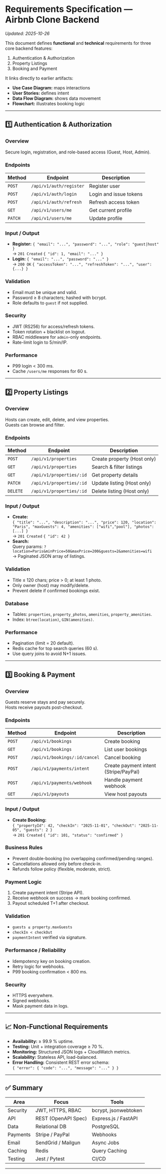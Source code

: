 # Requirements Specification — Airbnb Clone Backend
_Updated: 2025-10-26_

This document defines **functional** and **technical** requirements for three core backend features:
1. Authentication & Authorization  
2. Property Listings  
3. Booking and Payment

It links directly to earlier artifacts:
- **Use Case Diagram:** maps interactions
- **User Stories:** defines intent
- **Data Flow Diagram:** shows data movement
- **Flowchart:** illustrates booking logic

---

## 1️⃣ Authentication & Authorization

### Overview
Secure login, registration, and role-based access (Guest, Host, Admin).

### Endpoints

| Method | Endpoint | Description |
|--------|-----------|-------------|
| `POST` | `/api/v1/auth/register` | Register user |
| `POST` | `/api/v1/auth/login` | Login and issue tokens |
| `POST` | `/api/v1/auth/refresh` | Refresh access token |
| `GET` | `/api/v1/users/me` | Get current profile |
| `PATCH` | `/api/v1/users/me` | Update profile |

### Input / Output
- **Register:** `{ "email": "...", "password": "...", "role": "guest|host" }`  
  → `201 Created` `{ "id": 1, "email": "..." }`
- **Login:** `{ "email": "...", "password": "..." }`  
  → `200 OK` `{ "accessToken": "...", "refreshToken": "...", "user": {...} }`

### Validation
- Email must be unique and valid.
- Password ≥ 8 characters; hashed with bcrypt.
- Role defaults to `guest` if not supplied.

### Security
- JWT (RS256) for access/refresh tokens.  
- Token rotation + blacklist on logout.  
- RBAC middleware for `admin`-only endpoints.  
- Rate-limit login to 5/min/IP.

### Performance
- P99 login < 300 ms.  
- Cache `/users/me` responses for 60 s.

---

## 2️⃣ Property Listings

### Overview
Hosts can create, edit, delete, and view properties.  
Guests can browse and filter.

### Endpoints

| Method | Endpoint | Description |
|--------|-----------|-------------|
| `POST` | `/api/v1/properties` | Create property (Host only) |
| `GET` | `/api/v1/properties` | Search & filter listings |
| `GET` | `/api/v1/properties/:id` | Get property details |
| `PATCH` | `/api/v1/properties/:id` | Update listing (Host only) |
| `DELETE` | `/api/v1/properties/:id` | Delete listing (Host only) |

### Input / Output
- **Create:**  
  `{ "title": "...", "description": "...", "price": 120, "location": "Paris", "maxGuests": 4, "amenities": ["wifi","pool"], "photos": [...] }`  
  → `201 Created` `{ "id": 42 }`
- **Search:**  
  Query params: `?location=Paris&minPrice=50&maxPrice=200&guests=2&amenities=wifi`  
  → Paginated JSON array of listings.

### Validation
- Title ≤ 120 chars; price > 0; at least 1 photo.
- Only owner (host) may modify/delete.
- Prevent delete if confirmed bookings exist.

### Database
- Tables: `properties`, `property_photos`, `amenities`, `property_amenities`.
- Index: `btree(location)`, `GIN(amenities)`.

### Performance
- Pagination (limit = 20 default).  
- Redis cache for top search queries (60 s).  
- Use query joins to avoid N+1 issues.

---

## 3️⃣ Booking & Payment

### Overview
Guests reserve stays and pay securely.  
Hosts receive payouts post-checkout.

### Endpoints

| Method | Endpoint | Description |
|--------|-----------|-------------|
| `POST` | `/api/v1/bookings` | Create booking |
| `GET` | `/api/v1/bookings` | List user bookings |
| `POST` | `/api/v1/bookings/:id/cancel` | Cancel booking |
| `POST` | `/api/v1/payments/intent` | Create payment intent (Stripe/PayPal) |
| `POST` | `/api/v1/payments/webhook` | Handle payment webhook |
| `GET` | `/api/v1/payouts` | View host payouts |

### Input / Output
- **Create Booking:**  
  `{ "propertyId": 42, "checkIn": "2025-11-01", "checkOut": "2025-11-05", "guests": 2 }`  
  → `201 Created` `{ "id": 101, "status": "confirmed" }`

### Business Rules
- Prevent double-booking (no overlapping confirmed/pending ranges).
- Cancellations allowed only before check-in.
- Refunds follow policy (flexible, moderate, strict).

### Payment Logic
1. Create payment intent (Stripe API).
2. Receive webhook on success → mark booking confirmed.
3. Payout scheduled T+1 after checkout.

### Validation
- `guests ≤ property.maxGuests`
- `checkIn < checkOut`
- `paymentIntent` verified via signature.

### Performance / Reliability
- Idempotency key on booking creation.
- Retry logic for webhooks.
- P99 booking confirmation < 800 ms.

### Security
- HTTPS everywhere.
- Signed webhooks.
- Mask payment data in logs.

---

## 📈 Non-Functional Requirements
- **Availability:** ≥ 99.9 % uptime.  
- **Testing:** Unit + integration coverage ≥ 70 %.  
- **Monitoring:** Structured JSON logs + CloudWatch metrics.  
- **Scalability:** Stateless API, load-balanced.  
- **Error Handling:** Consistent REST error schema:  
  `{ "error": { "code": "...", "message": "..." } }`

---

## ✅ Summary
| Area | Focus | Tools |
|------|--------|-------|
| Security | JWT, HTTPS, RBAC | bcrypt, jsonwebtoken |
| API | REST (OpenAPI Spec) | Express.js / FastAPI |
| Data | Relational DB | PostgreSQL |
| Payments | Stripe / PayPal | Webhooks |
| Email | SendGrid / Mailgun | Async Jobs |
| Caching | Redis | Query Caching |
| Testing | Jest / Pytest | CI/CD |

---

